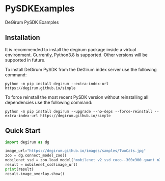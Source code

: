 # PySDKExamples
DeGirum PySDK Examples

## Installation

It is recommended to install the degirum package inside a virtual environment. Currently, Python3.8 is supported. Other versions will be supported in future.


To install DeGirum PySDK from the DeGirum index server use the following command:

```
python -m pip install degirum --extra-index-url https://degirum.github.io/simple
```

To force reinstall the most recent PySDK version without reinstalling all dependencies use the following command:
```
python -m pip install degirum --upgrade --no-deps --force-reinstall --extra-index-url https://degirum.github.io/simple
```

## Quick Start
```python
import degirum as dg

image_url="https://degirum.github.io/images/samples/TwoCats.jpg"
zoo = dg.connect_model_zoo()
mobilenet_ssd = zoo.load_model("mobilenet_v2_ssd_coco--300x300_quant_n2x_orca_1")
result = mobilenet_ssd(image_url)
print(result)
result.image_overlay.show()
```
